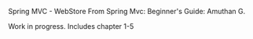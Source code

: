 Spring MVC - WebStore
From Spring Mvc: Beginner's Guide: Amuthan G.

Work in progress. Includes chapter 1-5

